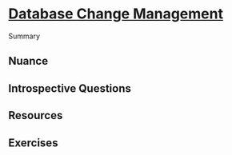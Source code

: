 # [Database Change Management](https://dora.dev/devops-capabilities/technical/database-change-management/)

Summary

## Nuance

## Introspective Questions

## Resources

## Exercises

